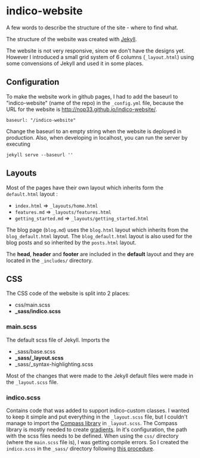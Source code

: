 indico-website
==============
A few words to describe the structure of the site - where to find what.

The structure of the website was created with [Jekyll](http://jekyllrb.com).

The website is not very responsive, since we don't have the designs yet. However I introduced a small grid system of 6 columns (`_layout.html`) using some convensions of Jekyll and used it in some places.

## Configuration
To make the website work in github pages, I had to add the baseurl to "indico-website" (name of the repo) in the `_config.yml` file, because the URL for the website is http://nop33.github.io/indico-website/.
```
baseurl: "/indico-website"
```
Change the baseurl to an empty string when the website is deployed in production. Also, when developing in localhost, you can run the server by executing
```
jekyll serve --baseurl ''
```

## Layouts
Most of the pages have their own layout which inherits form the `default.html` layout :
* `index.html` => `_layouts/home.html`
* `features.md` => `_layouts/features.html`
* `getting_started.md` => `_layouts/getting_started.html`

The blog page (`blog.md`) uses the `blog.html` layout which inherits from the `blog_default.html` layout. The `blog_default.html` layout is also used for the blog posts and so inherited by the `posts.html` layout.

The **head**, **header** and **footer** are included in the **default** layout and they are located in the `_includes/` directory.

## CSS
The CSS code of the website is split into 2 places:
* css/main.scss
* **_sass/indico.scss**

### main.scss
The default scss file of Jekyll. Imports the
* _sass/base.scss
* **_sass/_layout.scss**
* _sass/_syntax-highlighting.scss

Most of the changes that were made to the Jekyll default files were made in the `_layout.scss` file.

### indico.scss
Contains code that was added to support indico-custom classes. I wanted to keep it simple and put everything in the `_layout.scss` file, but I couldn't manage to import the [Compass library](http://compass-style.org) in `_layout.scss`. The Compass library is mostly needed to create [gradients](http://compass-style.org/examples/compass/css3/gradient/). In it's configuration, the path with the scss files needs to be defined. When using the `css/` directory (where the `main.scss` file is), I was getting compile errors. So I created the `indico.scss` in the `_sass/` directory following [this procedure](http://davidpots.com/blog/jekyll-github-pages-compass/).
